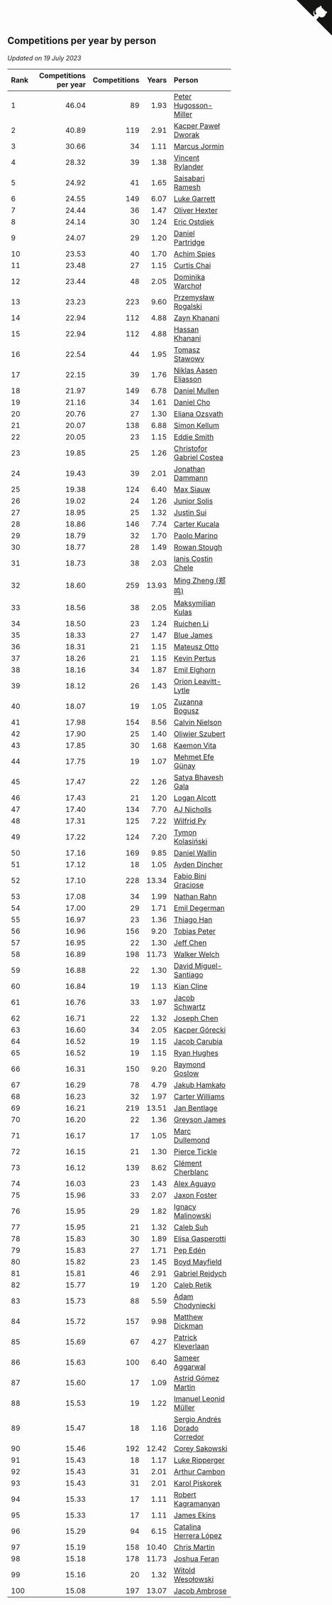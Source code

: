 ## Competitions per year by person

*Updated on 19 July 2023*

| Rank | Competitions per year | Competitions | Years | Person |
| :--- | ---: | ---: | ---: | :--- |
| 1 | 46.04 | 89 | 1.93 | [Peter Hugosson-Miller](https://www.worldcubeassociation.org/persons/2021HUGO01) |
| 2 | 40.89 | 119 | 2.91 | [Kacper Paweł Dworak](https://www.worldcubeassociation.org/persons/2020DWOR01) |
| 3 | 30.66 | 34 | 1.11 | [Marcus Jormin](https://www.worldcubeassociation.org/persons/2022JORM01) |
| 4 | 28.32 | 39 | 1.38 | [Vincent Rylander](https://www.worldcubeassociation.org/persons/2022RYLA01) |
| 5 | 24.92 | 41 | 1.65 | [Saisabari Ramesh](https://www.worldcubeassociation.org/persons/2021RAME01) |
| 6 | 24.55 | 149 | 6.07 | [Luke Garrett](https://www.worldcubeassociation.org/persons/2017GARR05) |
| 7 | 24.44 | 36 | 1.47 | [Oliver Hexter](https://www.worldcubeassociation.org/persons/2022HEXT01) |
| 8 | 24.14 | 30 | 1.24 | [Eric Ostdiek](https://www.worldcubeassociation.org/persons/2022OSTD01) |
| 9 | 24.07 | 29 | 1.20 | [Daniel Partridge](https://www.worldcubeassociation.org/persons/2022PART02) |
| 10 | 23.53 | 40 | 1.70 | [Achim Spies](https://www.worldcubeassociation.org/persons/2021SPIE01) |
| 11 | 23.48 | 27 | 1.15 | [Curtis Chai](https://www.worldcubeassociation.org/persons/2022CHAI02) |
| 12 | 23.44 | 48 | 2.05 | [Dominika Warchoł](https://www.worldcubeassociation.org/persons/2021WARC01) |
| 13 | 23.23 | 223 | 9.60 | [Przemysław Rogalski](https://www.worldcubeassociation.org/persons/2013ROGA02) |
| 14 | 22.94 | 112 | 4.88 | [Zayn Khanani](https://www.worldcubeassociation.org/persons/2018KHAN28) |
| 15 | 22.94 | 112 | 4.88 | [Hassan Khanani](https://www.worldcubeassociation.org/persons/2018KHAN26) |
| 16 | 22.54 | 44 | 1.95 | [Tomasz Stawowy](https://www.worldcubeassociation.org/persons/2021STAW01) |
| 17 | 22.15 | 39 | 1.76 | [Niklas Aasen Eliasson](https://www.worldcubeassociation.org/persons/2021ELIA01) |
| 18 | 21.97 | 149 | 6.78 | [Daniel Mullen](https://www.worldcubeassociation.org/persons/2016MULL04) |
| 19 | 21.16 | 34 | 1.61 | [Daniel Cho](https://www.worldcubeassociation.org/persons/2021CHOD01) |
| 20 | 20.76 | 27 | 1.30 | [Eliana Ozsvath](https://www.worldcubeassociation.org/persons/2022OZSV01) |
| 21 | 20.07 | 138 | 6.88 | [Simon Kellum](https://www.worldcubeassociation.org/persons/2016KELL12) |
| 22 | 20.05 | 23 | 1.15 | [Eddie Smith](https://www.worldcubeassociation.org/persons/2022SMIT20) |
| 23 | 19.85 | 25 | 1.26 | [Christofor Gabriel Costea](https://www.worldcubeassociation.org/persons/2022COST03) |
| 24 | 19.43 | 39 | 2.01 | [Jonathan Dammann](https://www.worldcubeassociation.org/persons/2021DAMM01) |
| 25 | 19.38 | 124 | 6.40 | [Max Siauw](https://www.worldcubeassociation.org/persons/2017SIAU02) |
| 26 | 19.02 | 24 | 1.26 | [Junior Solis](https://www.worldcubeassociation.org/persons/2022SOLI03) |
| 27 | 18.95 | 25 | 1.32 | [Justin Sui](https://www.worldcubeassociation.org/persons/2022SUIJ01) |
| 28 | 18.86 | 146 | 7.74 | [Carter Kucala](https://www.worldcubeassociation.org/persons/2015KUCA01) |
| 29 | 18.79 | 32 | 1.70 | [Paolo Marino](https://www.worldcubeassociation.org/persons/2021MARI04) |
| 30 | 18.77 | 28 | 1.49 | [Rowan Stough](https://www.worldcubeassociation.org/persons/2022STOU01) |
| 31 | 18.73 | 38 | 2.03 | [Ianis Costin Chele](https://www.worldcubeassociation.org/persons/2021CHEL01) |
| 32 | 18.60 | 259 | 13.93 | [Ming Zheng (郑鸣)](https://www.worldcubeassociation.org/persons/2009ZHEN11) |
| 33 | 18.56 | 38 | 2.05 | [Maksymilian Kulas](https://www.worldcubeassociation.org/persons/2021KULA02) |
| 34 | 18.50 | 23 | 1.24 | [Ruichen Li](https://www.worldcubeassociation.org/persons/2022LIRU02) |
| 35 | 18.33 | 27 | 1.47 | [Blue James](https://www.worldcubeassociation.org/persons/2022JAME01) |
| 36 | 18.31 | 21 | 1.15 | [Mateusz Otto](https://www.worldcubeassociation.org/persons/2022OTTO01) |
| 37 | 18.26 | 21 | 1.15 | [Kevin Pertus](https://www.worldcubeassociation.org/persons/2022PERT01) |
| 38 | 18.16 | 34 | 1.87 | [Emil Elghorn](https://www.worldcubeassociation.org/persons/2021ELGH01) |
| 39 | 18.12 | 26 | 1.43 | [Orion Leavitt-Lytle](https://www.worldcubeassociation.org/persons/2022LEAV01) |
| 40 | 18.07 | 19 | 1.05 | [Zuzanna Bogusz](https://www.worldcubeassociation.org/persons/2022BOGU01) |
| 41 | 17.98 | 154 | 8.56 | [Calvin Nielson](https://www.worldcubeassociation.org/persons/2014NIEL03) |
| 42 | 17.90 | 25 | 1.40 | [Oliwier Szubert](https://www.worldcubeassociation.org/persons/2022SZUB01) |
| 43 | 17.85 | 30 | 1.68 | [Kaemon Vita](https://www.worldcubeassociation.org/persons/2021VITA01) |
| 44 | 17.75 | 19 | 1.07 | [Mehmet Efe Günay](https://www.worldcubeassociation.org/persons/2022GUNA05) |
| 45 | 17.47 | 22 | 1.26 | [Satya Bhavesh Gala](https://www.worldcubeassociation.org/persons/2022GALA03) |
| 46 | 17.43 | 21 | 1.20 | [Logan Alcott](https://www.worldcubeassociation.org/persons/2022ALCO02) |
| 47 | 17.40 | 134 | 7.70 | [AJ Nicholls](https://www.worldcubeassociation.org/persons/2015NICH04) |
| 48 | 17.31 | 125 | 7.22 | [Wilfrid Py](https://www.worldcubeassociation.org/persons/2016PYWI01) |
| 49 | 17.22 | 124 | 7.20 | [Tymon Kolasiński](https://www.worldcubeassociation.org/persons/2016KOLA02) |
| 50 | 17.16 | 169 | 9.85 | [Daniel Wallin](https://www.worldcubeassociation.org/persons/2013WALL03) |
| 51 | 17.12 | 18 | 1.05 | [Ayden Dincher](https://www.worldcubeassociation.org/persons/2022DINC01) |
| 52 | 17.10 | 228 | 13.34 | [Fabio Bini Graciose](https://www.worldcubeassociation.org/persons/2010GRAC02) |
| 53 | 17.08 | 34 | 1.99 | [Nathan Rahn](https://www.worldcubeassociation.org/persons/2021RAHN01) |
| 54 | 17.00 | 29 | 1.71 | [Emil Degerman](https://www.worldcubeassociation.org/persons/2021DEGE01) |
| 55 | 16.97 | 23 | 1.36 | [Thiago Han](https://www.worldcubeassociation.org/persons/2022HANT01) |
| 56 | 16.96 | 156 | 9.20 | [Tobias Peter](https://www.worldcubeassociation.org/persons/2014PETE03) |
| 57 | 16.95 | 22 | 1.30 | [Jeff Chen](https://www.worldcubeassociation.org/persons/2022CHEN19) |
| 58 | 16.89 | 198 | 11.73 | [Walker Welch](https://www.worldcubeassociation.org/persons/2011WELC01) |
| 59 | 16.88 | 22 | 1.30 | [David Miguel-Santiago](https://www.worldcubeassociation.org/persons/2022MIGU02) |
| 60 | 16.84 | 19 | 1.13 | [Kian Cline](https://www.worldcubeassociation.org/persons/2022CLIN01) |
| 61 | 16.76 | 33 | 1.97 | [Jacob Schwartz](https://www.worldcubeassociation.org/persons/2021SCHW01) |
| 62 | 16.71 | 22 | 1.32 | [Joseph Chen](https://www.worldcubeassociation.org/persons/2022CHEN16) |
| 63 | 16.60 | 34 | 2.05 | [Kacper Górecki](https://www.worldcubeassociation.org/persons/2021GORE01) |
| 64 | 16.52 | 19 | 1.15 | [Jacob Carubia](https://www.worldcubeassociation.org/persons/2022CARU02) |
| 65 | 16.52 | 19 | 1.15 | [Ryan Hughes](https://www.worldcubeassociation.org/persons/2022HUGH04) |
| 66 | 16.31 | 150 | 9.20 | [Raymond Goslow](https://www.worldcubeassociation.org/persons/2014GOSL01) |
| 67 | 16.29 | 78 | 4.79 | [Jakub Hamkało](https://www.worldcubeassociation.org/persons/2018HAMK01) |
| 68 | 16.23 | 32 | 1.97 | [Carter Williams](https://www.worldcubeassociation.org/persons/2021WILL06) |
| 69 | 16.21 | 219 | 13.51 | [Jan Bentlage](https://www.worldcubeassociation.org/persons/2010BENT01) |
| 70 | 16.20 | 22 | 1.36 | [Greyson James](https://www.worldcubeassociation.org/persons/2022JAME02) |
| 71 | 16.17 | 17 | 1.05 | [Marc Dullemond](https://www.worldcubeassociation.org/persons/2022DULL01) |
| 72 | 16.15 | 21 | 1.30 | [Pierce Tickle](https://www.worldcubeassociation.org/persons/2022TICK01) |
| 73 | 16.12 | 139 | 8.62 | [Clément Cherblanc](https://www.worldcubeassociation.org/persons/2014CHER05) |
| 74 | 16.03 | 23 | 1.43 | [Alex Aguayo](https://www.worldcubeassociation.org/persons/2022AGUA01) |
| 75 | 15.96 | 33 | 2.07 | [Jaxon Foster](https://www.worldcubeassociation.org/persons/2021FOST01) |
| 76 | 15.95 | 29 | 1.82 | [Ignacy Malinowski](https://www.worldcubeassociation.org/persons/2021MALI02) |
| 77 | 15.95 | 21 | 1.32 | [Caleb Suh](https://www.worldcubeassociation.org/persons/2022SUHC01) |
| 78 | 15.83 | 30 | 1.89 | [Elisa Gasperotti](https://www.worldcubeassociation.org/persons/2021GASP01) |
| 79 | 15.83 | 27 | 1.71 | [Pep Edén](https://www.worldcubeassociation.org/persons/2021EDEN01) |
| 80 | 15.82 | 23 | 1.45 | [Boyd Mayfield](https://www.worldcubeassociation.org/persons/2022MAYF01) |
| 81 | 15.81 | 46 | 2.91 | [Gabriel Rejdych](https://www.worldcubeassociation.org/persons/2020REJD01) |
| 82 | 15.77 | 19 | 1.20 | [Caleb Retik](https://www.worldcubeassociation.org/persons/2022RETI01) |
| 83 | 15.73 | 88 | 5.59 | [Adam Chodyniecki](https://www.worldcubeassociation.org/persons/2017CHOD02) |
| 84 | 15.72 | 157 | 9.98 | [Matthew Dickman](https://www.worldcubeassociation.org/persons/2013DICK01) |
| 85 | 15.69 | 67 | 4.27 | [Patrick Kleverlaan](https://www.worldcubeassociation.org/persons/2019KLEV01) |
| 86 | 15.63 | 100 | 6.40 | [Sameer Aggarwal](https://www.worldcubeassociation.org/persons/2017AGGA01) |
| 87 | 15.60 | 17 | 1.09 | [Astrid Gómez Martin](https://www.worldcubeassociation.org/persons/2022MART26) |
| 88 | 15.53 | 19 | 1.22 | [Imanuel Leonid Müller](https://www.worldcubeassociation.org/persons/2022MULL02) |
| 89 | 15.47 | 18 | 1.16 | [Sergio Andrés Dorado Corredor](https://www.worldcubeassociation.org/persons/2022CORR05) |
| 90 | 15.46 | 192 | 12.42 | [Corey Sakowski](https://www.worldcubeassociation.org/persons/2011SAKO01) |
| 91 | 15.43 | 18 | 1.17 | [Luke Ripperger](https://www.worldcubeassociation.org/persons/2022RIPP01) |
| 92 | 15.43 | 31 | 2.01 | [Arthur Cambon](https://www.worldcubeassociation.org/persons/2021CAMB01) |
| 93 | 15.43 | 31 | 2.01 | [Karol Piskorek](https://www.worldcubeassociation.org/persons/2021PISK01) |
| 94 | 15.33 | 17 | 1.11 | [Robert Kagramanyan](https://www.worldcubeassociation.org/persons/2022KAGR01) |
| 95 | 15.33 | 17 | 1.11 | [James Ekins](https://www.worldcubeassociation.org/persons/2022EKIN01) |
| 96 | 15.29 | 94 | 6.15 | [Catalina Herrera López](https://www.worldcubeassociation.org/persons/2017LOPE31) |
| 97 | 15.19 | 158 | 10.40 | [Chris Martin](https://www.worldcubeassociation.org/persons/2013MART03) |
| 98 | 15.18 | 178 | 11.73 | [Joshua Feran](https://www.worldcubeassociation.org/persons/2011FERA01) |
| 99 | 15.16 | 20 | 1.32 | [Witold Wesołowski](https://www.worldcubeassociation.org/persons/2022WESO01) |
| 100 | 15.08 | 197 | 13.07 | [Jacob Ambrose](https://www.worldcubeassociation.org/persons/2010AMBR01) |


<a href="https://github.com/JustinTimeCuber/wca_statistics" class="github-corner" aria-label="View source on Github"><svg width="80" height="80" viewBox="0 0 250 250" style="fill:#151513; color:#fff; position: absolute; top: 0; border: 0; right: 0;" aria-hidden="true"><path d="M0,0 L115,115 L130,115 L142,142 L250,250 L250,0 Z"></path><path d="M128.3,109.0 C113.8,99.7 119.0,89.6 119.0,89.6 C122.0,82.7 120.5,78.6 120.5,78.6 C119.2,72.0 123.4,76.3 123.4,76.3 C127.3,80.9 125.5,87.3 125.5,87.3 C122.9,97.6 130.6,101.9 134.4,103.2" fill="currentColor" style="transform-origin: 130px 106px;" class="octo-arm"></path><path d="M115.0,115.0 C114.9,115.1 118.7,116.5 119.8,115.4 L133.7,101.6 C136.9,99.2 139.9,98.4 142.2,98.6 C133.8,88.0 127.5,74.4 143.8,58.0 C148.5,53.4 154.0,51.2 159.7,51.0 C160.3,49.4 163.2,43.6 171.4,40.1 C171.4,40.1 176.1,42.5 178.8,56.2 C183.1,58.6 187.2,61.8 190.9,65.4 C194.5,69.0 197.7,73.2 200.1,77.6 C213.8,80.2 216.3,84.9 216.3,84.9 C212.7,93.1 206.9,96.0 205.4,96.6 C205.1,102.4 203.0,107.8 198.3,112.5 C181.9,128.9 168.3,122.5 157.7,114.1 C157.9,116.9 156.7,120.9 152.7,124.9 L141.0,136.5 C139.8,137.7 141.6,141.9 141.8,141.8 Z" fill="currentColor" class="octo-body"></path></svg></a><style>.github-corner:hover .octo-arm{animation:octocat-wave 560ms ease-in-out}@keyframes octocat-wave{0%,100%{transform:rotate(0)}20%,60%{transform:rotate(-25deg)}40%,80%{transform:rotate(10deg)}}@media (max-width:500px){.github-corner:hover .octo-arm{animation:none}.github-corner .octo-arm{animation:octocat-wave 560ms ease-in-out}}</style>
